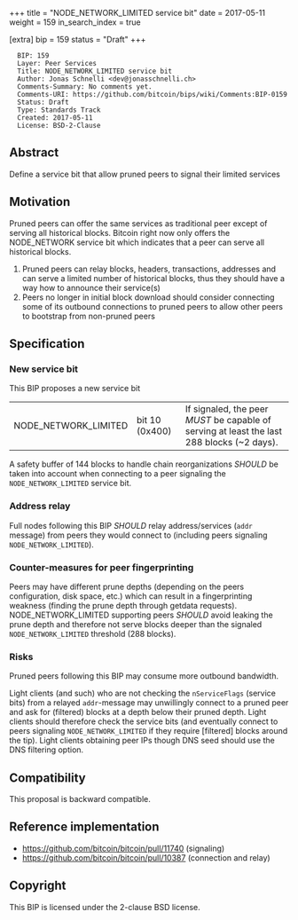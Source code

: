 +++
title = "NODE_NETWORK_LIMITED service bit"
date = 2017-05-11
weight = 159
in_search_index = true

[extra]
bip = 159
status = "Draft"
+++

      BIP: 159
      Layer: Peer Services
      Title: NODE_NETWORK_LIMITED service bit
      Author: Jonas Schnelli <dev@jonasschnelli.ch>
      Comments-Summary: No comments yet.
      Comments-URI: https://github.com/bitcoin/bips/wiki/Comments:BIP-0159
      Status: Draft
      Type: Standards Track
      Created: 2017-05-11
      License: BSD-2-Clause

## Abstract

Define a service bit that allow pruned peers to signal their limited
services

## Motivation

Pruned peers can offer the same services as traditional peer except of
serving all historical blocks. Bitcoin right now only offers the
NODE\_NETWORK service bit which indicates that a peer can serve all
historical blocks.

1.  Pruned peers can relay blocks, headers, transactions, addresses and
    can serve a limited number of historical blocks, thus they should
    have a way how to announce their service(s)
2.  Peers no longer in initial block download should consider connecting
    some of its outbound connections to pruned peers to allow other
    peers to bootstrap from non-pruned peers

## Specification

### New service bit

This BIP proposes a new service bit

|                        |                |                                                                                                  |
|------------------------|----------------|--------------------------------------------------------------------------------------------------|
| NODE\_NETWORK\_LIMITED | bit 10 (0x400) | If signaled, the peer <I>MUST</I> be capable of serving at least the last 288 blocks (\~2 days). |

A safety buffer of 144 blocks to handle chain reorganizations
<I>SHOULD</I> be taken into account when connecting to a peer signaling
the `NODE_NETWORK_LIMITED` service bit.

### Address relay

Full nodes following this BIP <I>SHOULD</I> relay address/services
(`addr` message) from peers they would connect to (including peers
signaling `NODE_NETWORK_LIMITED`).

### Counter-measures for peer fingerprinting

Peers may have different prune depths (depending on the peers
configuration, disk space, etc.) which can result in a fingerprinting
weakness (finding the prune depth through getdata requests).
NODE\_NETWORK\_LIMITED supporting peers <I>SHOULD</I> avoid leaking the
prune depth and therefore not serve blocks deeper than the signaled
`NODE_NETWORK_LIMITED` threshold (288 blocks).

### Risks

Pruned peers following this BIP may consume more outbound bandwidth.

Light clients (and such) who are not checking the `nServiceFlags`
(service bits) from a relayed `addr`-message may unwillingly connect to
a pruned peer and ask for (filtered) blocks at a depth below their
pruned depth. Light clients should therefore check the service bits (and
eventually connect to peers signaling `NODE_NETWORK_LIMITED` if they
require \[filtered\] blocks around the tip). Light clients obtaining
peer IPs though DNS seed should use the DNS filtering option.

## Compatibility

This proposal is backward compatible.

## Reference implementation

-   <https://github.com/bitcoin/bitcoin/pull/11740> (signaling)
-   <https://github.com/bitcoin/bitcoin/pull/10387> (connection and
    relay)

## Copyright

This BIP is licensed under the 2-clause BSD license.
